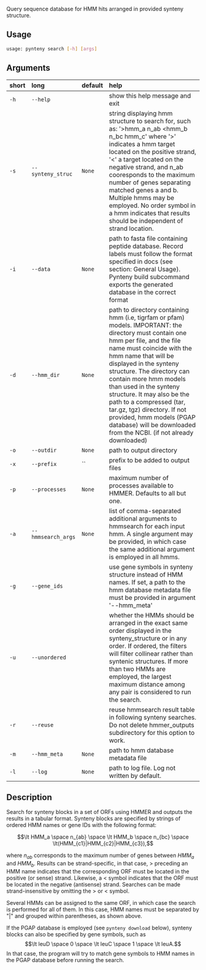 Query sequence database for HMM hits arranged in provided synteny structure.

## Usage

```bash
usage: pynteny search [-h] [args] 

```
## Arguments

|short|long|default|help|
| :--- | :--- | :--- | :--- |
|`-h`|`--help`||show this help message and exit|
|`-s`|`--synteny_struc`|`None`|string displaying hmm structure to search for, such as:    '>hmm_a n_ab <hmm_b n_bc hmm_c'   where '>' indicates a hmm target located on the positive strand,  '<' a target located on the negative strand, and n_ab cooresponds  to the maximum number of genes separating matched genes a and b.  Multiple hmms may be employed.  No order symbol in a hmm indicates that results should be independent  of strand location. |
|`-i`|`--data`|`None`|path to fasta file containing peptide database.  Record labels must follow the format specified in docs  (see section: General Usage). Pynteny build subcommand exports  the generated database in the correct format|
|`-d`|`--hmm_dir`|`None`|path to directory containing hmm (i.e, tigrfam or pfam) models.  IMPORTANT: the directory must contain one hmm per file, and the file  name must coincide with the hmm name that will be displayed in the synteny structure.  The directory can contain more hmm models than used in the synteny structure.  It may also be the path to a compressed (tar, tar.gz, tgz) directory.  If not provided, hmm models (PGAP database) will be downloaded from the NCBI.  (if not already downloaded)|
|`-o`|`--outdir`|`None`|path to output directory|
|`-x`|`--prefix`|``|prefix to be added to output files|
|`-p`|`--processes`|`None`|maximum number of processes available to HMMER. Defaults to all but one.|
|`-a`|`--hmmsearch_args`|`None`|list of comma-separated additional arguments to hmmsearch for each input hmm.  A single argument may be provided, in which case the same additional argument  is employed in all hmms.|
|`-g`|`--gene_ids`||use gene symbols in synteny structure instead of HMM names.  If set, a path to the hmm database metadata file must be provided  in argument '--hmm_meta'|
|`-u`|`--unordered`||whether the HMMs should be arranged in the exact same order displayed  in the synteny_structure or in  any order. If ordered, the filters will  filter collinear rather than syntenic structures.  If more than two HMMs are employed, the largest maximum distance among any  pair is considered to run the search.|
|`-r`|`--reuse`||reuse hmmsearch result table in following synteny searches.  Do not delete hmmer_outputs subdirectory for this option to work.|
|`-m`|`--hmm_meta`|`None`|path to hmm database metadata file|
|`-l`|`--log`|`None`|path to log file. Log not written by default.|


## Description

Search for synteny blocks in a set of ORFs using HMMER and outputs the results in a tabular format. Synteny blocks are specified by strings of ordered HMM names or gene IDs with the following format:

$$\lt HMM_a \space n_{ab} \space \lt HMM_b \space n_{bc} \space \lt(HMM_{c1}|HMM_{c2}|HMM_{c3}),$$ 

where $n_{ab}$ corresponds to the maximum number of genes between $HMM_a$ and $HMM_b$. Results can be strand-specific, in that case, $>$ preceding an HMM name indicates that the corresponding ORF must be located in the positive (or sense) strand. Likewise, a $<$ symbol indicates that the ORF must be located in the negative (antisense) strand. Searches can be made strand-insensitive by omitting the $>$ or $<$ symbol. 

Several HMMs can be assigned to the same ORF, in which case the search is performed for all of them. In this case, HMM names must be separated by "|" and grouped within parentheses, as shown above.

If the PGAP database is employed (see `pynteny download` below), synteny blocks can also be specified by gene symbols, such as $$\lt leuD \space 0 \space \lt leuC \space 1 \space \lt leuA.$$ In that case, the program will try to match gene symbols to HMM names in the PGAP database before running the search.
